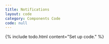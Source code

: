 ```yaml
---
title: Notifications
layout: code
category: Components Code
code: null
---
```


{% include todo.html content="Set up code." %}
